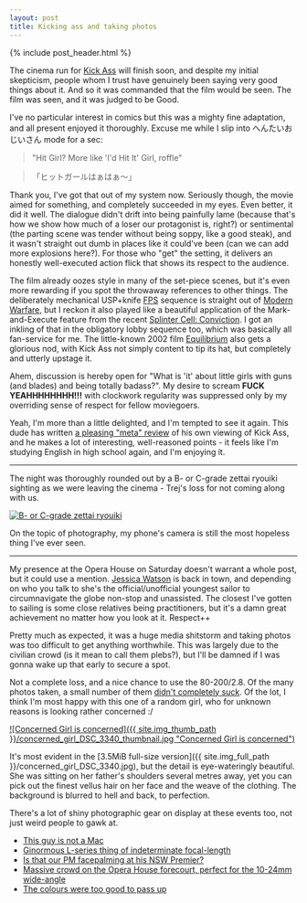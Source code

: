 ```yaml
---
layout: post
title: Kicking ass and taking photos
---
```


{% include post_header.html %}

The cinema run for [Kick Ass](http://en.wikipedia.org/wiki/Kick-Ass_%28film%29) will finish soon, and despite my initial skepticism, people whom I trust have genuinely been saying very good things about it. And so it was commanded that the film would be seen. The film was seen, and it was judged to be Good.

I've no particular interest in comics but this was a mighty fine adaptation, and all present enjoyed it thoroughly. Excuse me while I slip into へんたいおじいさん mode for a sec:

> "Hit Girl? More like 'I'd Hit It' Girl, roffle"

> 「ヒットガールはぁはぁ～」

Thank you, I've got that out of my system now. Seriously though, the movie aimed for something, and completely succeeded in my eyes. Even better, it did it well. The dialogue didn't drift into being painfully lame (because that's how we show how much of a loser our protagonist is, right?) or sentimental (the parting scene was tender without being soppy, like a good steak), and it wasn't straight out dumb in places like it could've been (can we can add more explosions here?). For those who "get" the setting, it delivers an honestly well-executed action flick that shows its respect to the audience.

The film already oozes style in many of the set-piece scenes, but it's even more rewarding if you spot the throwaway references to other things. The deliberately mechanical USP+knife [FPS](http://en.wikipedia.org/wiki/First-person_shooter) sequence is straight out of [Modern Warfare](http://en.wikipedia.org/wiki/Call_of_Duty:_Modern_Warfare_2), but I reckon it also played like a beautiful application of the Mark-and-Execute feature from the recent [Splinter Cell: Conviction](http://en.wikipedia.org/wiki/Tom_Clancy%27s_Splinter_Cell:_Conviction). I got an inkling of that in the obligatory lobby sequence too, which was basically all fan-service for me. The little-known 2002 film [Equilibrium](http://en.wikipedia.org/wiki/Equilibrium_%28film%29) also gets a glorious nod, with Kick Ass not simply content to tip its hat, but completely and utterly upstage it.

Ahem, discussion is hereby open for "What is 'it' about little girls with guns (and blades) and being totally badass?". My desire to scream **FUCK YEAHHHHHHHH!!!** with clockwork regularity was suppressed only by my overriding sense of respect for fellow moviegoers.

Yeah, I'm more than a little delighted, and I'm tempted to see it again. This dude has written [a pleasing "meta" review](http://chud.com/articles/articles/23386/1/REVIEW-KICK-ASS-DEVIN039S-SECOND-TAKE/Page1.html) of his own viewing of Kick Ass, and he makes a lot of interesting, well-reasoned points - it feels like I'm studying English in high school again, and I'm enjoying it.

<hr />

The night was thoroughly rounded out by a B- or C-grade zettai ryouiki sighting as we were leaving the cinema - Trej's loss for not coming along with us.

[![B- or C-grade zettai ryouiki](http://furinkan.meidokon.net/img/20100518_phone_photos/content/images/thumb/DSC00203.jpg "B- or C-grade zettai ryouiki")](http://furinkan.meidokon.net/img/20100518_phone_photos/content/DSC00203_large.html)

On the topic of photography, my phone's camera is still the most hopeless thing I've ever seen.

<hr />

My presence at the Opera House on Saturday doesn't warrant a whole post, but it could use a mention. [Jessica Watson](http://en.wikipedia.org/wiki/Jessica_Watson) is back in town, and depending on who you talk to she's the official/unofficial youngest sailor to circumnavigate the globe non-stop and unassisted. The closest I've gotten to sailing is some close relatives being practitioners, but it's a damn great achievement no matter how you look at it. Respect++

Pretty much as expected, it was a huge media shitstorm and taking photos was too difficult to get anything worthwhile. This was largely due to the civilian crowd (is it mean to call them plebs?), but I'll be damned if I was gonna wake up that early to secure a spot.

Not a complete loss, and a nice chance to use the 80-200/2.8. Of the many photos taken, a small number of them [didn't completely suck](http://furinkan.meidokon.net/img/20100515_jessica_watson/). Of the lot, I think I'm most happy with this one of a random girl, who for unknown reasons is looking rather concerned :/

[![Concerned Girl is concerned]({{ site.img_thumb_path }}/concerned_girl_DSC_3340_thumbnail.jpg "Concerned Girl is concerned")](http://furinkan.meidokon.net/img/20100515_jessica_watson/content/DSC_3340_large.html)

It's most evident in the [3.5MiB full-size version]({{ site.img_full_path }}/concerned_girl_DSC_3340.jpg), but the detail is eye-wateringly beautiful. She was sitting on her father's shoulders several metres away, yet you can pick out the finest vellus hair on her face and the weave of the clothing. The background is blurred to hell and back, to perfection.

There's a lot of shiny photographic gear on display at these events too, not just weird people to gawk at.

 * [This guy is not a Mac](http://furinkan.meidokon.net/img/20100515_jessica_watson/content/DSC_3291_large.html)
 * [Ginormous L-series thing of indeterminate focal-length](http://furinkan.meidokon.net/img/20100515_jessica_watson/content/DSC_3388_large.html)
 * [Is that our PM facepalming at his NSW Premier?](http://furinkan.meidokon.net/img/20100515_jessica_watson/content/DSC_3653_large.html)
 * [Massive crowd on the Opera House forecourt, perfect for the 10-24mm wide-angle](http://furinkan.meidokon.net/img/20100515_jessica_watson/content/DSC_3686_large.html)
 * [The colours were too good to pass up](http://furinkan.meidokon.net/img/20100515_jessica_watson/content/DSC_3700_large.html)

